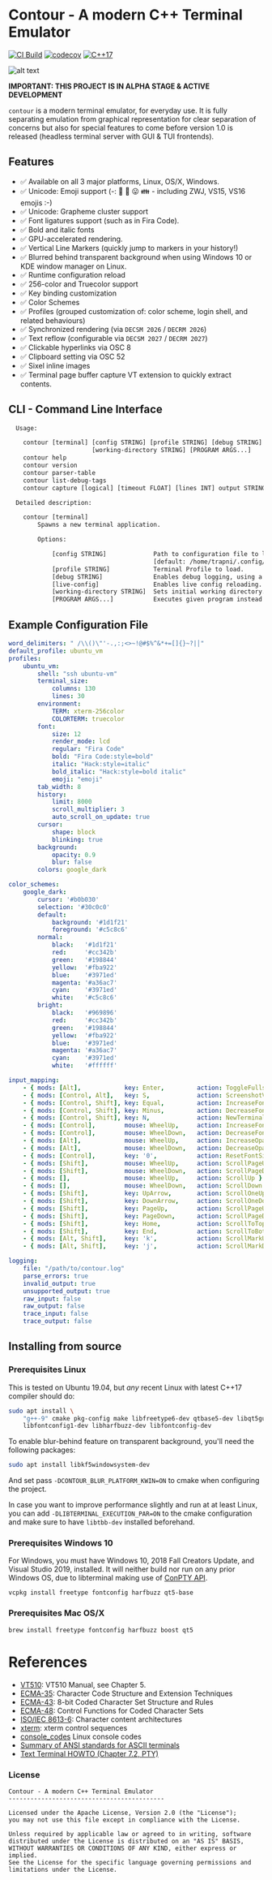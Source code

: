 # Contour - A modern C++ Terminal Emulator
[![CI Build](https://github.com/christianparpart/contour/workflows/Build/badge.svg)](https://github.com/christianparpart/contour/actions?query=workflow%3ABuild)
[![codecov](https://codecov.io/gh/christianparpart/contour/branch/master/graph/badge.svg)](https://codecov.io/gh/christianparpart/contour)
[![C++17](https://img.shields.io/badge/standard-C%2B%2B%2017-blue.svg?logo=C%2B%2B)](https://isocpp.org/)

![alt text](docs/contour-screenshots-0.1.0-pre2.png "Screenshot")

**IMPORTANT: THIS PROJECT IS IN ALPHA STAGE & ACTIVE DEVELOPMENT**

`contour` is a modern terminal emulator, for everyday use. It is fully separating emulation from
graphical representation for clear separation of concerns but also for special features to come
before version 1.0 is released (headless terminal server with GUI & TUI frontends).

## Features

- ✅ Available on all 3 major platforms, Linux, OS/X, Windows.
- ✅ Unicode: Emoji support (-: 🌈 💝 😛 👪 - including ZWJ, VS15, VS16 emojis :-)
- ✅ Unicode: Grapheme cluster support
- ✅ Font ligatures support (such as in Fira Code).
- ✅ Bold and italic fonts
- ✅ GPU-accelerated rendering.
- ✅ Vertical Line Markers (quickly jump to markers in your history!)
- ✅ Blurred behind transparent background when using Windows 10 or KDE window manager on Linux.
- ✅ Runtime configuration reload
- ✅ 256-color and Truecolor support
- ✅ Key binding customization
- ✅ Color Schemes
- ✅ Profiles (grouped customization of: color scheme, login shell, and related behaviours)
- ✅ Synchronized rendering (via `DECSM 2026` / `DECRM 2026`)
- ✅ Text reflow (configurable via `DECSM 2027` / `DECRM 2027`)
- ✅ Clickable hyperlinks via OSC 8
- ✅ Clipboard setting via OSC 52
- ✅ Sixel inline images
- ✅ Terminal page buffer capture VT extension to quickly extract contents.

## CLI - Command Line Interface

```txt
  Usage:

    contour [terminal] [config STRING] [profile STRING] [debug STRING] [live-config]
                       [working-directory STRING] [PROGRAM ARGS...]
    contour help
    contour version
    contour parser-table
    contour list-debug-tags
    contour capture [logical] [timeout FLOAT] [lines INT] output STRING

  Detailed description:

    contour [terminal]
        Spawns a new terminal application.

        Options:

            [config STRING]             Path to configuration file to load at startup.
                                        [default: /home/trapni/.config/contour/contour.yml]
            [profile STRING]            Terminal Profile to load.
            [debug STRING]              Enables debug logging, using a comma seperated list of tags.
            [live-config]               Enables live config reloading. [default: false]
            [working-directory STRING]  Sets initial working directory. [default: .]
            [PROGRAM ARGS...]           Executes given program instead of the configuration provided one.

```

## Example Configuration File

```yaml
word_delimiters: " /\\()\"'-.,:;<>~!@#$%^&*+=[]{}~?|│"
default_profile: ubuntu_vm
profiles:
    ubuntu_vm:
        shell: "ssh ubuntu-vm"
        terminal_size:
            columns: 130
            lines: 30
        environment:
            TERM: xterm-256color
            COLORTERM: truecolor
        font:
            size: 12
            render_mode: lcd
            regular: "Fira Code"
            bold: "Fira Code:style=bold"
            italic: "Hack:style=italic"
            bold_italic: "Hack:style=bold italic"
            emoji: "emoji"
        tab_width: 8
        history:
            limit: 8000
            scroll_multiplier: 3
            auto_scroll_on_update: true
        cursor:
            shape: block
            blinking: true
        background:
            opacity: 0.9
            blur: false
        colors: google_dark

color_schemes:
    google_dark:
        cursor: '#b0b030'
        selection: '#30c0c0'
        default:
            background: '#1d1f21'
            foreground: '#c5c8c6'
        normal:
            black:   '#1d1f21'
            red:     '#cc342b'
            green:   '#198844'
            yellow:  '#fba922'
            blue:    '#3971ed'
            magenta: '#a36ac7'
            cyan:    '#3971ed'
            white:   '#c5c8c6'
        bright:
            black:   '#969896'
            red:     '#cc342b'
            green:   '#198844'
            yellow:  '#fba922'
            blue:    '#3971ed'
            magenta: '#a36ac7'
            cyan:    '#3971ed'
            white:   '#ffffff'

input_mapping:
    - { mods: [Alt],            key: Enter,         action: ToggleFullscreen }
    - { mods: [Control, Alt],   key: S,             action: ScreenshotVT }
    - { mods: [Control, Shift], key: Equal,         action: IncreaseFontSize }
    - { mods: [Control, Shift], key: Minus,         action: DecreaseFontSize }
    - { mods: [Control, Shift], key: N,             action: NewTerminal }
    - { mods: [Control],        mouse: WheelUp,     action: IncreaseFontSize }
    - { mods: [Control],        mouse: WheelDown,   action: DecreaseFontSize }
    - { mods: [Alt],            mouse: WheelUp,     action: IncreaseOpacity }
    - { mods: [Alt],            mouse: WheelDown,   action: DecreaseOpacity }
    - { mods: [Control],        key: '0',           action: ResetFontSize }
    - { mods: [Shift],          mouse: WheelUp,     action: ScrollPageUp }
    - { mods: [Shift],          mouse: WheelDown,   action: ScrollPageDown }
    - { mods: [],               mouse: WheelUp,     action: ScrollUp }
    - { mods: [],               mouse: WheelDown,   action: ScrollDown }
    - { mods: [Shift],          key: UpArrow,       action: ScrollOneUp }
    - { mods: [Shift],          key: DownArrow,     action: ScrollOneDown }
    - { mods: [Shift],          key: PageUp,        action: ScrollPageUp }
    - { mods: [Shift],          key: PageDown,      action: ScrollPageDown }
    - { mods: [Shift],          key: Home,          action: ScrollToTop }
    - { mods: [Shift],          key: End,           action: ScrollToBottom }
    - { mods: [Alt, Shift],     key: 'k',           action: ScrollMarkUp }
    - { mods: [Alt, Shift],     key: 'j',           action: ScrollMarkDown }

logging:
    file: "/path/to/contour.log"
    parse_errors: true
    invalid_output: true
    unsupported_output: true
    raw_input: false
    raw_output: false
    trace_input: false
    trace_output: false

```

## Installing from source

### Prerequisites Linux

This is tested on Ubuntu 19.04, but *any* recent Linux with latest C++17 compiler should do:

```sh
sudo apt install \
    "g++-9" cmake pkg-config make libfreetype6-dev qtbase5-dev libqt5gui5 extra-cmake-modules \
    libfontconfig1-dev libharfbuzz-dev libfontconfig-dev
```

To enable blur-behind feature on transparent background, you'll need the following packages:

```sh
sudo apt install libkf5windowsystem-dev
```

And set pass `-DCONTOUR_BLUR_PLATFORM_KWIN=ON` to cmake when configuring the project.

In case you want to improve performance slightly and run at at least Linux, you can add
`-DLIBTERMINAL_EXECUTION_PAR=ON` to the cmake configuration and make sure to have `libtbb-dev`
installed beforehand.

### Prerequisites Windows 10

For Windows, you must have Windows 10, 2018 Fall Creators Update, and Visual Studio 2019, installed.
It will neither build nor run on any prior Windows OS, due to libterminal making use of [ConPTY API](https://devblogs.microsoft.com/commandline/windows-command-line-introducing-the-windows-pseudo-console-conpty/).

```psh
vcpkg install freetype fontconfig harfbuzz qt5-base
```

### Prerequisites Mac OS/X

```psh
brew install freetype fontconfig harfbuzz boost qt5
```


# References

* [VT510](https://vt100.net/docs/vt510-rm/): VT510 Manual, see Chapter 5.
* [ECMA-35](http://www.ecma-international.org/publications/standards/Ecma-035.htm):
    Character Code Structure and Extension Techniques
* [ECMA-43](http://www.ecma-international.org/publications/standards/Ecma-043.htm):
    8-bit Coded Character Set Structure and Rules
* [ECMA-48](http://www.ecma-international.org/publications/standards/Ecma-048.htm):
    Control Functions for Coded Character Sets
* [ISO/IEC 8613-6](https://www.iso.org/standard/22943.html):
    Character content architectures
* [xterm](https://invisible-island.net/xterm/ctlseqs/ctlseqs.html): xterm control sequences
* [console\_codes](http://man.he.net/man4/console_codes) Linux console codes
* [Summary of ANSI standards for ASCII terminals](http://www.inwap.com/pdp10/ansicode.txt)
* [Text Terminal HOWTO (Chapter 7.2, PTY)](http://tldp.org/HOWTO/Text-Terminal-HOWTO-7.html#ss7.2)

### License

```
Contour - A modern C++ Terminal Emulator
-------------------------------------------

Licensed under the Apache License, Version 2.0 (the "License");
you may not use this file except in compliance with the License.

Unless required by applicable law or agreed to in writing, software
distributed under the License is distributed on an "AS IS" BASIS,
WITHOUT WARRANTIES OR CONDITIONS OF ANY KIND, either express or implied.
See the License for the specific language governing permissions and
limitations under the License.
```
